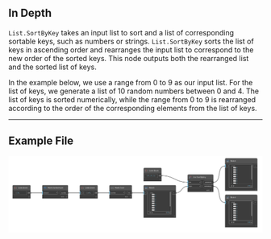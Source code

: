 ## In Depth
`List.SortByKey` takes an input list to sort and a list of corresponding sortable keys, such as numbers or strings. `List.SortByKey` sorts the list of keys in ascending order and rearranges the input list to correspond to the new order of the sorted keys. This node outputs both the rearranged list and the sorted list of keys. 

In the example below, we use a range from 0 to 9 as our input list. For the list of keys, we generate a list of 10 random numbers between 0 and 4. The list of keys is sorted numerically, while the range from 0 to 9 is rearranged according to the order of the corresponding elements from the list of keys.
___
## Example File

![List.SortByKey](./DSCore.List.SortByKey_img.jpg)